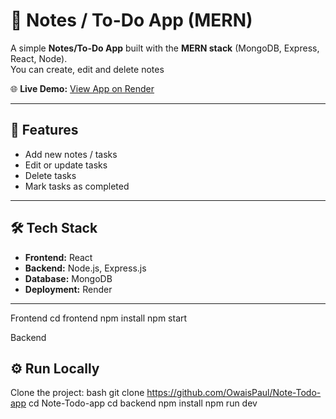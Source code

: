 # 📝 Notes / To-Do App (MERN)

A simple **Notes/To-Do App** built with the **MERN stack** (MongoDB, Express, React, Node).  
You can create, edit and delete notes 

🌐 **Live Demo:** [View App on Render]((https://note-todo-app.onrender.com))

---

## 🚀 Features
- Add new notes / tasks  
- Edit or update tasks  
- Delete tasks  
- Mark tasks as completed  

---

## 🛠️ Tech Stack
- **Frontend:** React  
- **Backend:** Node.js, Express.js  
- **Database:** MongoDB  
- **Deployment:** Render
  

---
Frontend 
cd frontend
npm install
npm start

Backend
## ⚙️ Run Locally
Clone the project:
bash
git clone https://github.com/OwaisPaul/Note-Todo-app
cd Note-Todo-app
cd backend
npm install
npm run dev





